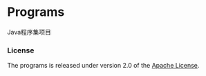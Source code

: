 # Programs
Java程序集项目

### License
The programs is released under version 2.0 of the [Apache License][].

[Apache License]: http://www.apache.org/licenses/LICENSE-2.0